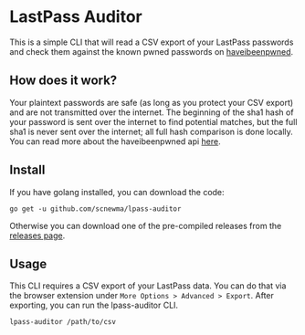 # LastPass Auditor

This is a simple CLI that will read a CSV export of your LastPass passwords and check them against the known pwned passwords on [haveibeenpwned](https://haveibeenpwned.com/).

## How does it work?

Your plaintext passwords are safe (as long as you protect your CSV export) and are not transmitted over the internet. The beginning of the sha1 hash of your password is sent over the internet to find potential matches, but the full sha1 is never sent over the internet; all full hash comparison is done locally. You can read more about the haveibeenpwned api [here](https://haveibeenpwned.com/API/v2#SearchingPwnedPasswordsByRange).

## Install

If you have golang installed, you can download the code:

```
go get -u github.com/scnewma/lpass-auditor
```

Otherwise you can download one of the pre-compiled releases from the [releases page](https://github.com/scnewma/lpass-auditor/releases).

## Usage

This CLI requires a CSV export of your LastPass data. You can do that via the browser extension under `More Options > Advanced > Export`. After exporting, you can run the lpass-auditor CLI.

```
lpass-auditor /path/to/csv
```